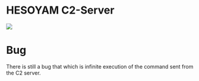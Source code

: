 # HESOYAM C2-Server

<img src="https://i.ibb.co/CzPVBgW/c2-server.png">

# Bug
There is still a bug that which is infinite execution of the command sent from the C2 server.

